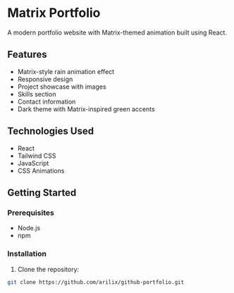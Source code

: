 # Matrix Portfolio

A modern portfolio website with Matrix-themed animation built using React.

## Features
- Matrix-style rain animation effect
- Responsive design
- Project showcase with images
- Skills section
- Contact information
- Dark theme with Matrix-inspired green accents

## Technologies Used
- React
- Tailwind CSS
- JavaScript
- CSS Animations

## Getting Started

### Prerequisites
- Node.js
- npm

### Installation
1. Clone the repository:
```bash
git clone https://github.com/arilix/github-portfolio.git